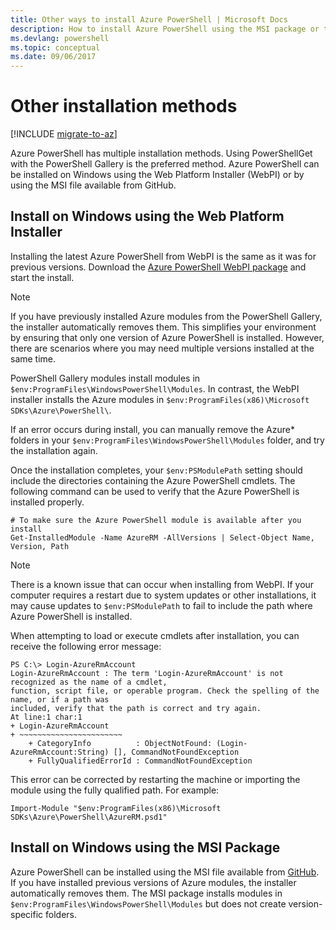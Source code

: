 ```yaml
---
title: Other ways to install Azure PowerShell | Microsoft Docs
description: How to install Azure PowerShell using the MSI package or the Web Platform Installer.
ms.devlang: powershell
ms.topic: conceptual
ms.date: 09/06/2017
---
```

# Other installation methods

[!INCLUDE [migrate-to-az](../includes/migrate-to-az.md)]

Azure PowerShell has multiple installation methods. Using PowerShellGet with the PowerShell Gallery
is the preferred method. Azure PowerShell can be installed on Windows using the Web Platform
Installer (WebPI) or by using the MSI file available from GitHub.

## Install on Windows using the Web Platform Installer

Installing the latest Azure PowerShell from WebPI is the same as it was for previous versions.
Download the [Azure PowerShell WebPI package](https://aka.ms/webpi-azps) and start the install.

> [!NOTE]
> If you have previously installed Azure modules from the PowerShell Gallery, the installer
> automatically removes them. This simplifies your environment by ensuring that only one version
> of Azure PowerShell is installed. However, there are scenarios where you may need multiple
> versions installed at the same time.
>
> PowerShell Gallery modules install modules in
> `$env:ProgramFiles\WindowsPowerShell\Modules`. In contrast, the WebPI installer
> installs the Azure modules in `$env:ProgramFiles(x86)\Microsoft SDKs\Azure\PowerShell\`.
>
> If an error occurs during install, you can manually remove the Azure\* folders in your
> `$env:ProgramFiles\WindowsPowerShell\Modules` folder, and try the installation again.

Once the installation completes, your `$env:PSModulePath` setting should include the directories
containing the Azure PowerShell cmdlets. The following command can be used to verify that the Azure
PowerShell is installed properly.

```powershell-interactive
# To make sure the Azure PowerShell module is available after you install
Get-InstalledModule -Name AzureRM -AllVersions | Select-Object Name, Version, Path
```

> [!NOTE]
> There is a known issue that can occur when installing from WebPI. If your computer requires a
restart due to system updates or other installations, it may cause updates to `$env:PSModulePath` to
fail to include the path where Azure PowerShell is installed.

When attempting to load or execute cmdlets after installation, you can receive the following error
message:

```output
PS C:\> Login-AzureRmAccount
Login-AzureRmAccount : The term 'Login-AzureRmAccount' is not recognized as the name of a cmdlet,
function, script file, or operable program. Check the spelling of the name, or if a path was
included, verify that the path is correct and try again.
At line:1 char:1
+ Login-AzureRmAccount
+ ~~~~~~~~~~~~~~~~~~~~~~~
    + CategoryInfo          : ObjectNotFound: (Login-AzureRmAccount:String) [], CommandNotFoundException
    + FullyQualifiedErrorId : CommandNotFoundException
```

This error can be corrected by restarting the machine or importing the module using the fully
qualified path. For example:

```powershell-interactive
Import-Module "$env:ProgramFiles(x86)\Microsoft SDKs\Azure\PowerShell\AzureRM.psd1"
```

## Install on Windows using the MSI Package

Azure PowerShell can be installed using the MSI file available from
[GitHub](https://github.com/Azure/azure-powershell/releases/latest). If you have installed previous
versions of Azure modules, the installer automatically removes them. The MSI package installs
modules in `$env:ProgramFiles\WindowsPowerShell\Modules` but does not create version-specific
folders.

